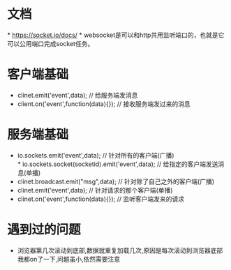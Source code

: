 # 文档
* https://socket.io/docs/
* websocket是可以和http共用监听端口的，也就是它可以公用端口完成socket任务。 
# 客户端基础
* clinet.emit('event',data); // 给服务端发消息
* client.on('event',function(data){}); // 接收服务端发过来的消息

# 服务端基础
* io.sockets.emit('event',data); // 针对所有的客户端(广播)  
* io.sockets.socket(socketid).emit('event',data); // 给指定的客户端发送消息(单播)
* clinet.broadcast.emit("msg",data); // 针对除了自己之外的客户端(广播)
* clinet.emit('event',data); // 针对请求的那个客户端(单播)
* clinet.on('event',function(data){}); // 监听客户端发来的请求

 # 遇到过的问题
* 浏览器第几次滚动到底部,数据就重复加载几次,原因是每次滚动到浏览器底部我都on了一下,问题虽小,依然需要注意
